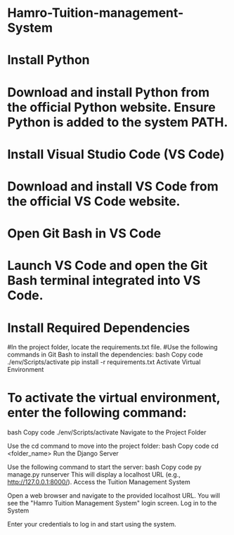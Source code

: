 # Hamro-Tuition-management-System
# Install Python

# Download and install Python from the official Python website. Ensure Python is added to the system PATH.
# Install Visual Studio Code (VS Code)

# Download and install VS Code from the official VS Code website.
# Open Git Bash in VS Code

# Launch VS Code and open the Git Bash terminal integrated into VS Code.
# Install Required Dependencies

#In the project folder, locate the requirements.txt file.
#Use the following commands in Git Bash to install the dependencies:
bash
Copy code
./env/Scripts/activate
pip install -r requirements.txt
Activate Virtual Environment

# To activate the virtual environment, enter the following command:
bash
Copy code
./env/Scripts/activate
Navigate to the Project Folder

Use the cd command to move into the project folder:
bash
Copy code
cd <folder_name>
Run the Django Server

Use the following command to start the server:
bash
Copy code
py manage.py runserver
This will display a localhost URL (e.g., http://127.0.0.1:8000/).
Access the Tuition Management System

Open a web browser and navigate to the provided localhost URL.
You will see the "Hamro Tuition Management System" login screen.
Log in to the System

Enter your credentials to log in and start using the system.

